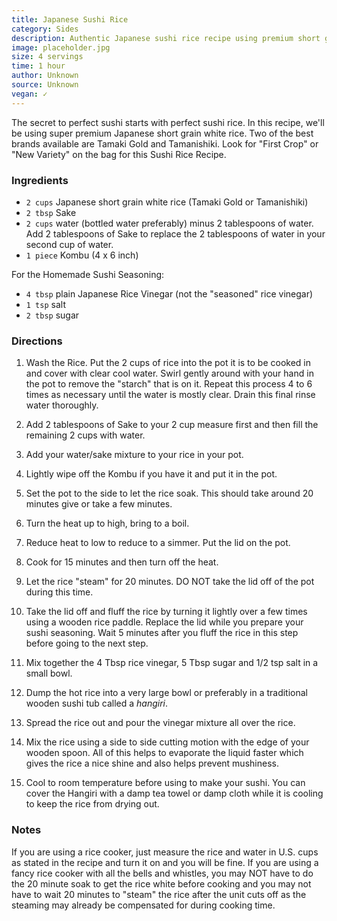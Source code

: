 ```yaml
---
title: Japanese Sushi Rice
category: Sides
description: Authentic Japanese sushi rice recipe using premium short grain white rice, sake, and homemade sushi seasoning.
image: placeholder.jpg
size: 4 servings
time: 1 hour
author: Unknown
source: Unknown
vegan: ✓
---
```


The secret to perfect sushi starts with perfect sushi rice. In this recipe, we'll be using super premium Japanese short grain white rice. Two of the best brands available are Tamaki Gold and Tamanishiki. Look for "First Crop" or "New Variety" on the bag for this Sushi Rice Recipe.

### Ingredients

* `2 cups` Japanese short grain white rice (Tamaki Gold or Tamanishiki)
* `2 tbsp` Sake
* `2 cups` water (bottled water preferably) minus 2 tablespoons of water. Add 2 tablespoons of Sake to replace the 2 tablespoons of water in your second cup of water.
* `1 piece` Kombu (4 x 6 inch)

For the Homemade Sushi Seasoning:

* `4 tbsp` plain Japanese Rice Vinegar (not the "seasoned" rice vinegar)
* `1 tsp` salt
* `2 tbsp` sugar

### Directions

1. Wash the Rice. Put the 2 cups of rice into the pot it is to be cooked in and cover with clear cool water. Swirl gently around with your hand in the pot to remove the "starch" that is on it. Repeat this process 4 to 6 times as necessary until the water is mostly clear. Drain this final rinse water thoroughly.

2. Add 2 tablespoons of Sake to your 2 cup measure first and then fill the remaining 2 cups with water.

3. Add your water/sake mixture to your rice in your pot. 

4. Lightly wipe off the Kombu if you have it and put it in the pot.

5. Set the pot to the side to let the rice soak. This should take around 20 minutes give or take a few minutes.

6. Turn the heat up to high, bring to a boil. 

7. Reduce heat to low to reduce to a simmer. Put the lid on the pot.

8. Cook for 15 minutes and then turn off the heat.

9. Let the rice "steam" for 20 minutes. DO NOT take the lid off of the pot during this time.

10. Take the lid off and fluff the rice by turning it lightly over a few times using a wooden rice paddle. Replace the lid while you prepare your sushi seasoning. Wait 5 minutes after you fluff the rice in this step before going to the next step.

11. Mix together the 4 Tbsp rice vinegar, 5 Tbsp sugar and 1/2 tsp salt in a small bowl. 

12. Dump the hot rice into a very large bowl or preferably in a traditional wooden sushi tub called a _hangiri_. 

13. Spread the rice out and pour the vinegar mixture all over the rice.

14. Mix the rice using a side to side cutting motion with the edge of your wooden spoon. All of this helps to evaporate the liquid faster which gives the rice a nice shine and also helps prevent mushiness.

15. Cool to room temperature before using to make your sushi. You can cover the Hangiri with a damp tea towel or damp cloth while it is cooling to keep the rice from drying out.

### Notes

If you are using a rice cooker, just measure the rice and water in U.S. cups as stated in the recipe and turn it on and you will be fine. If you are using a fancy rice cooker with all the bells and whistles, you may NOT have to do the 20 minute soak to get the rice white before cooking and you may not have to wait 20 minutes to "steam" the rice after the unit cuts off as the steaming may already be compensated for during cooking time.